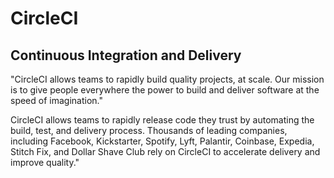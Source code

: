 # CircleCI 
## Continuous Integration and Delivery

"CircleCI allows teams to rapidly build quality projects, at scale. Our mission is to give people everywhere the power to build and deliver software at the speed of imagination."

CircleCI allows teams to rapidly release code they trust by automating the build, test, and delivery process. Thousands of leading companies, including Facebook, Kickstarter, Spotify, Lyft, Palantir, Coinbase, Expedia, Stitch Fix, and Dollar Shave Club rely on CircleCI to accelerate delivery and improve quality."
